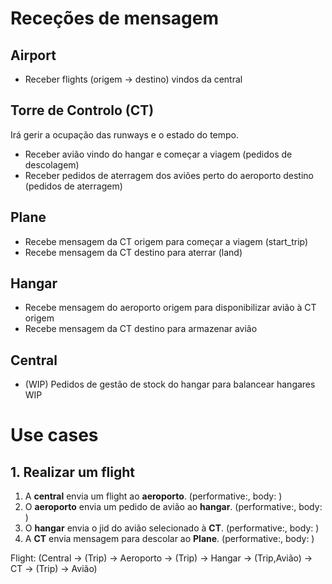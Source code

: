 # Receções de mensagem
## Airport

- Receber flights (origem -> destino) vindos da central

## Torre de Controlo (CT)
Irá gerir a ocupação das runways e o estado do tempo.


- Receber avião vindo do hangar e começar a viagem (pedidos de descolagem)
- Receber pedidos de aterragem dos aviões perto do aeroporto destino (pedidos de aterragem)

## Plane

- Recebe mensagem da CT origem para começar a viagem (start_trip)
- Recebe mensagem da CT destino para aterrar (land)


## Hangar

- Recebe mensagem do aeroporto origem para disponibilizar avião à CT origem
- Recebe mensagem da CT destino para armazenar avião


## Central

- (WIP) Pedidos de gestão de stock do hangar para balancear hangares WIP

# Use cases
## 1. Realizar um flight
1. A **central** envia um flight ao **aeroporto**. (performative:, body: )
2. O **aeroporto** envia um pedido de avião ao **hangar**. (performative:, body: )
3. O **hangar** envia o jid do avião selecionado à **CT**. (performative:, body: )
4. A **CT** envia mensagem para descolar ao **Plane**. (performative:, body: )

Flight: (Central -> (Trip) -> Aeroporto -> (Trip) -> Hangar -> (Trip,Avião) -> CT -> (Trip) -> Avião)